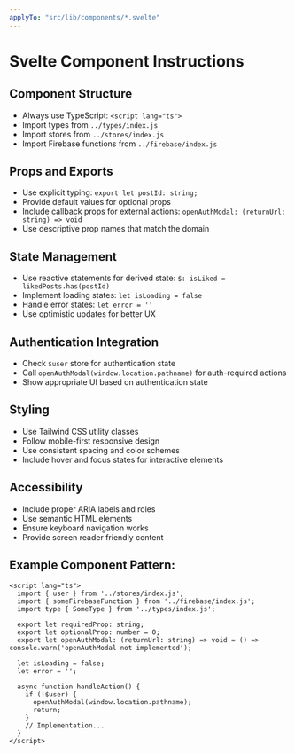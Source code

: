 ```yaml
---
applyTo: "src/lib/components/*.svelte"
---
```


# Svelte Component Instructions

## Component Structure
- Always use TypeScript: `<script lang="ts">`
- Import types from `../types/index.js`
- Import stores from `../stores/index.js`
- Import Firebase functions from `../firebase/index.js`

## Props and Exports
- Use explicit typing: `export let postId: string;`
- Provide default values for optional props
- Include callback props for external actions: `openAuthModal: (returnUrl: string) => void`
- Use descriptive prop names that match the domain

## State Management
- Use reactive statements for derived state: `$: isLiked = likedPosts.has(postId)`
- Implement loading states: `let isLoading = false`
- Handle error states: `let error = ''`
- Use optimistic updates for better UX

## Authentication Integration
- Check `$user` store for authentication state
- Call `openAuthModal(window.location.pathname)` for auth-required actions
- Show appropriate UI based on authentication state

## Styling
- Use Tailwind CSS utility classes
- Follow mobile-first responsive design
- Use consistent spacing and color schemes
- Include hover and focus states for interactive elements

## Accessibility
- Include proper ARIA labels and roles
- Use semantic HTML elements
- Ensure keyboard navigation works
- Provide screen reader friendly content

## Example Component Pattern:
```svelte
<script lang="ts">
  import { user } from '../stores/index.js';
  import { someFirebaseFunction } from '../firebase/index.js';
  import type { SomeType } from '../types/index.js';

  export let requiredProp: string;
  export let optionalProp: number = 0;
  export let openAuthModal: (returnUrl: string) => void = () => console.warn('openAuthModal not implemented');

  let isLoading = false;
  let error = '';

  async function handleAction() {
    if (!$user) {
      openAuthModal(window.location.pathname);
      return;
    }
    // Implementation...
  }
</script>
```